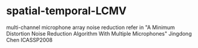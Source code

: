 # spatial-temporal-LCMV
multi-channel microphone array noise reduction
refer in "A Minimum Distortion Noise Reduction Algorithm With Multiple Microphones" Jingdong Chen ICASSP2008
